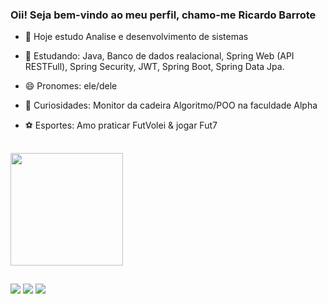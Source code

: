 ### Oii! Seja bem-vindo ao meu perfil, chamo-me Ricardo Barrote

- 🔭 Hoje estudo Analise e desenvolvimento de sistemas 
- 🌱 Estudando: Java, Banco de dados realacional, Spring Web (API RESTFull), Spring Security, JWT, Spring Boot, Spring Data Jpa.
- 😄 Pronomes: ele/dele
- 🧐 Curiosidades: Monitor da cadeira Algoritmo/POO na faculdade Alpha
- ⚽ Esportes: Amo praticar FutVolei & jogar Fut7

  ##

<div>
  <a href="htttps://github.com/RicardoBarrote"> 
  
  <img height ="180em" src="https://github-readme-stats.vercel.app/api/top-langs/?username=RicardoBarrote&layout=compact&langs_count=16&theme=github_dark"/>
</div>

##

<div>
  <a href="https://www.instagram.com/ricardo_barrote/" target="_blank"><img src="https://img.shields.io/badge/-Instagram-%23E4405F?style=for-the-badge&logo=instagram&logoColor=white" target="_blank"></a>
  <a href = "mailto:ricardoambscfc@gmail.com"><img src="https://img.shields.io/badge/-Gmail-%23333?style=for-the-badge&logo=gmail&logoColor=white" target="_blank"></a>
  <a href="https://www.linkedin.com/in/ricardo-barrote/" target="_blank"><img src="https://img.shields.io/badge/-LinkedIn-%230077B5?style=for-the-badge&logo=linkedin&logoColor=white" target="_blank"></a> 
</div>
